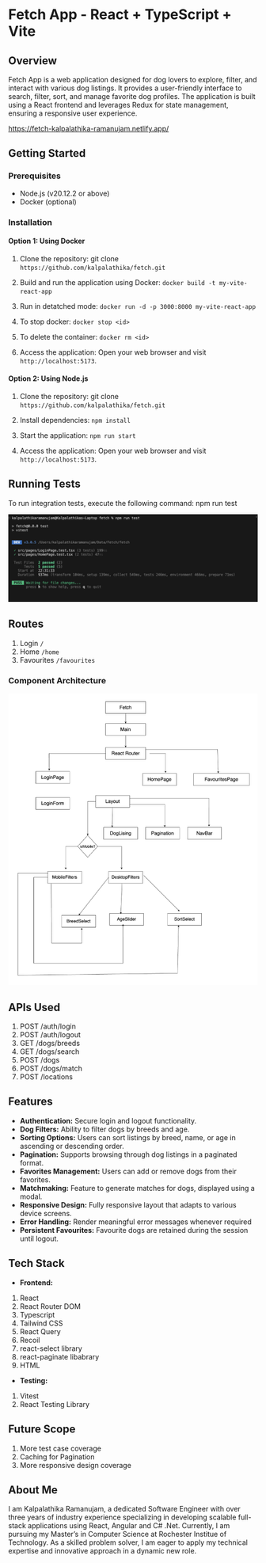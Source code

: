
# Fetch App - React + TypeScript + Vite


## Overview

Fetch App is a web application designed for dog lovers to explore, filter, and interact with various dog listings. It provides a user-friendly interface to search, filter, sort, and manage favorite dog profiles. The application is built using a React frontend and leverages Redux for state management, ensuring a responsive user experience.

https://fetch-kalpalathika-ramanujam.netlify.app/

## Getting Started

### Prerequisites

- Node.js (v20.12.2 or above)
- Docker (optional)

### Installation

#### Option 1: Using Docker

1. Clone the repository:
git clone `https://github.com/kalpalathika/fetch.git`

2. Build and run the application using Docker:
`docker build -t my-vite-react-app` 

3. Run in detatched mode:
`docker run -d -p 3000:8000 my-vite-react-app`

4. To stop docker:
`docker stop <id>`

5. To delete the container: 
`docker rm <id>`

4. Access the application: Open your web browser and visit `http://localhost:5173`.

#### Option 2: Using Node.js

1. Clone the repository:
git clone `https://github.com/kalpalathika/fetch.git`

2. Install dependencies:
`npm install`

3. Start the application:
`npm run start`

4. Access the application: Open your web browser and visit `http://localhost:5173`.


## Running Tests
To run integration tests, execute the following command:
npm run test

![Test](images/testRuns.png)

## Routes 
1. Login `/`
2. Home   `/home`
3. Favourites `/favourites`

### Component Architecture  
![Architecture](images/componentArchitecture.png)
 
## APIs Used
1. POST /auth/login
2. POST /auth/logout
3. GET /dogs/breeds
4. GET /dogs/search
5. POST /dogs
6. POST /dogs/match
7. POST /locations

## Features
- **Authentication:** Secure login and logout functionality.
- **Dog Filters:** Ability to filter dogs by breeds and age.
- **Sorting Options:** Users can sort listings by breed, name, or age in ascending or descending order.
- **Pagination:** Supports browsing through dog listings in a paginated format.
- **Favorites Management:** Users can add or remove dogs from their favorites.
- **Matchmaking:** Feature to generate matches for dogs, displayed using a modal.
- **Responsive Design:** Fully responsive layout that adapts to various device screens.
- **Error Handling:** Render meaningful error messages whenever required 
- **Persistent Favourites:** Favourite dogs are retained during the session until logout.

## Tech Stack

- **Frontend:** 
1. React 
2. React Router DOM 
3. Typescript 
4. Tailwind CSS
5. React Query
6. Recoil
7. react-select library
8. react-paginate libabrary
9. HTML 

- **Testing:** 
1. Vitest 
2. React Testing Library

## Future Scope
1. More test case coverage
2. Caching for Pagination
3. More responsive design coverage

## About Me
I am Kalpalathika Ramanujam, a dedicated Software Engineer with over three years of industry experience specializing in developing scalable full-stack applications using React, Angular and C# .Net. Currently, I am pursuing my Master’s in Computer Science at Rochester Institue of Technology. As a skilled problem solver, I am eager to apply my technical expertise and innovative approach in a dynamic new role.